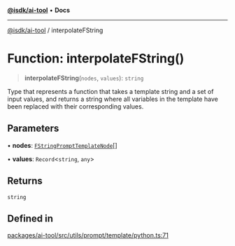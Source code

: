 [**@isdk/ai-tool**](../README.md) • **Docs**

***

[@isdk/ai-tool](../globals.md) / interpolateFString

# Function: interpolateFString()

> **interpolateFString**(`nodes`, `values`): `string`

Type that represents a function that takes a template string and a set
of input values, and returns a string where all variables in the
template have been replaced with their corresponding values.

## Parameters

• **nodes**: [`FStringPromptTemplateNode`](../type-aliases/FStringPromptTemplateNode.md)[]

• **values**: `Record`\<`string`, `any`\>

## Returns

`string`

## Defined in

[packages/ai-tool/src/utils/prompt/template/python.ts:71](https://github.com/isdk/ai-tool.js/blob/fe6b47f429fb128627d2210e367fa914b891d314/src/utils/prompt/template/python.ts#L71)
